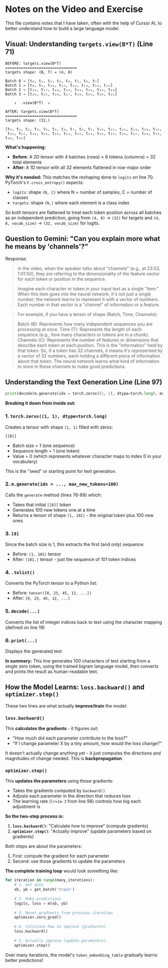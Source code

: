 # Notes on the Video and Exercise 

This file contains notes that I have taken, often with the help of Cursor AI, to better understand how to build a large language model.

## Visual: Understanding `targets.view(B*T)` (Line 71)

```
BEFORE: targets.view(B*T)
================================
targets shape: (B, T) = (4, 8)

Batch 0 → [t₀, t₁, t₂, t₃, t₄, t₅, t₆, t₇]
Batch 1 → [t₈, t₉, t₁₀, t₁₁, t₁₂, t₁₃, t₁₄, t₁₅]
Batch 2 → [t₁₆, t₁₇, t₁₈, t₁₉, t₂₀, t₂₁, t₂₂, t₂₃]
Batch 3 → [t₂₄, t₂₅, t₂₆, t₂₇, t₂₈, t₂₉, t₃₀, t₃₁]

    ↓  .view(B*T)  ↓
    
AFTER: targets.view(B*T)
================================
targets shape: (32,)

[t₀, t₁, t₂, t₃, t₄, t₅, t₆, t₇, t₈, t₉, t₁₀, t₁₁, t₁₂, t₁₃, t₁₄, t₁₅, 
 t₁₆, t₁₇, t₁₈, t₁₉, t₂₀, t₂₁, t₂₂, t₂₃, t₂₄, t₂₅, t₂₆, t₂₇, t₂₈, t₂₉, t₃₀, t₃₁]
```

**What's happening:**
- **Before**: A 2D tensor with 4 batches (rows) × 8 tokens (columns) = 32 total elements
- **After**: A 1D tensor with all 32 elements flattened in row-major order

**Why it's needed:**
This matches the reshaping done to `logits` on line 70. PyTorch's `F.cross_entropy()` expects:
- `logits`: shape `(N, C)` where N = number of samples, C = number of classes
- `targets`: shape `(N,)` where each element is a class index

So both tensors are flattened to treat each token position across all batches as an independent prediction, going from `(4, 8)` → `(32)` for targets and `(4, 8, vocab_size)` → `(32, vocab_size)` for logits. 

## Question to Gemini: "Can you explain more what he means by 'channels'?"

Response: 
> In the video, when the speaker talks about "channels" (e.g., at 23:53, 1:01:50), they are referring to the dimensionality of the feature vector for each token or position in the sequence.

> Imagine each character or token in your input text as a single "item." When this item goes into the neural network, it's not just a single number; the network learns to represent it with a vector of numbers. Each number in that vector is a "channel" of information or a feature.

> For example, if you have a tensor of shape (Batch, Time, Channels):

> Batch (B): Represents how many independent sequences you are processing at once.
> Time (T): Represents the length of each sequence (e.g., how many characters or tokens are in a chunk).
> Channels (C): Represents the number of features or dimensions that describe each token at each position. This is the "information" held by that token.
> So, if a token has 32 channels, it means it's represented by a vector of 32 numbers, each holding a different piece of information about that token. The neural network learns what kind of information to store in these channels to make good predictions.

## Understanding the Text Generation Line (Line 97)

```python
print(decode(m.generate(idx = torch.zeros((1, 1), dtype=torch.long), max_new_tokens=100)[0].tolist()))
```

**Breaking it down from inside out:**

### 1. `torch.zeros((1, 1), dtype=torch.long)`
Creates a tensor with shape `(1, 1)` filled with zeros:
```
[[0]]
```
- Batch size = 1 (one sequence)
- Sequence length = 1 (one token)
- Value = 0 (which represents whatever character maps to index 0 in your vocabulary)

This is the "seed" or starting point for text generation.

### 2. `m.generate(idx = ..., max_new_tokens=100)`
Calls the `generate` method (lines 76-89) which:
- Takes that initial `[[0]]` token
- Generates 100 new tokens one at a time
- Returns a tensor of shape `(1, 101)` - the original token plus 100 new ones

### 3. `[0]`
Since the batch size is 1, this extracts the first (and only) sequence:
- Before: `(1, 101)` tensor
- After: `(101,)` tensor - just the sequence of 101 token indices

### 4. `.tolist()`
Converts the PyTorch tensor to a Python list:
- Before: `tensor([0, 23, 45, 12, ...])`
- After: `[0, 23, 45, 12, ...]`

### 5. `decode(...)`
Converts the list of integer indices back to text using the character mapping (defined on line 19)

### 6. `print(...)`
Displays the generated text

**In summary:** This line generates 100 characters of text starting from a single zero token, using the trained bigram language model, then converts and prints the result as human-readable text.

## How the Model Learns: `loss.backward()` and `optimizer.step()`

These two lines are what actually **improve/train** the model:

### `loss.backward()`
This **calculates the gradients** - it figures out:
- "How much did each parameter contribute to the loss?"
- "If I change parameter X by a tiny amount, how would the loss change?"

It doesn't actually change anything yet - it just computes the directions and magnitudes of change needed. This is **backpropagation**.

### `optimizer.step()`
This **updates the parameters** using those gradients:
- Takes the gradients computed by `backward()`
- Adjusts each parameter in the direction that reduces loss
- The learning rate (`lr=1e-3` from line 98) controls how big each adjustment is

**So the two-step process is:**
1. **`loss.backward()`**: "Calculate *how* to improve" (compute gradients)
2. **`optimizer.step()`**: "Actually improve" (update parameters based on gradients)

Both steps are about the parameters:
1. First: compute the gradient for each parameter
2. Second: use those gradients to update the parameters

**The complete training loop** would look something like:
```python
for iteration in range(many_iterations):
    # 1. Get data
    xb, yb = get_batch('train')
    
    # 2. Make predictions
    logits, loss = m(xb, yb)
    
    # 3. Reset gradients from previous iteration
    optimizer.zero_grad()
    
    # 4. Calculate how to improve (gradients)
    loss.backward()
    
    # 5. Actually improve (update parameters)
    optimizer.step()
```

Over many iterations, the model's `token_embedding_table` gradually learns better predictions!